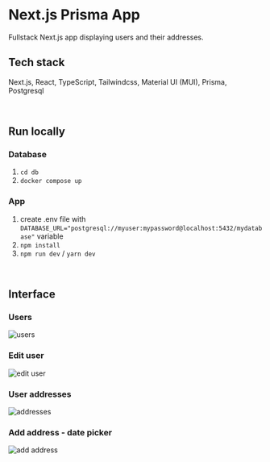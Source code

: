 # Next.js Prisma App

Fullstack Next.js app displaying users and their addresses.


## Tech stack

Next.js, React, TypeScript, Tailwindcss, Material UI (MUI), Prisma, Postgresql

<br />

## Run locally

### Database

1. `cd db`
2. `docker compose up`

### App

1. create .env file with `DATABASE_URL="postgresql://myuser:mypassword@localhost:5432/mydatabase"` variable
2. `npm install`
3. `npm run dev` / `yarn dev`

<br />

## Interface

### Users
![users](https://github.com/user-attachments/assets/be92ce15-a7ec-4a1e-af14-7be688bb6736)

### Edit user
![edit user](https://github.com/user-attachments/assets/96a72618-c6bf-4f7e-aeca-846930fe64e8)

### User addresses
![addresses](https://github.com/user-attachments/assets/df385df5-31a4-4a90-b861-216c99fba955)

### Add address - date picker
![add address](https://github.com/user-attachments/assets/e6cefaf1-bdac-4a29-91a1-50a10ea87950)

